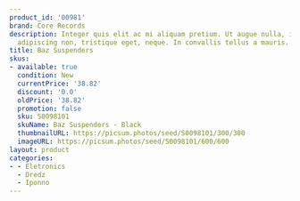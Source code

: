 ```yaml
---
product_id: '00981'
brand: Core Records
description: Integer quis elit ac mi aliquam pretium. Ut augue nulla, interdum at,
  adipiscing non, tristique eget, neque. In convallis tellus a mauris.
title: Baz Suspenders
skus:
- available: true
  condition: New
  currentPrice: '38.82'
  discount: '0.0'
  oldPrice: '38.82'
  promotion: false
  sku: S0098101
  skuName: Baz Suspenders - Black
  thumbnailURL: https://picsum.photos/seed/S0098101/300/300
  imageURL: https://picsum.photos/seed/S0098101/600/600
layout: product
categories:
- - Eletronics
  - Dredz
  - Iponno
---
```

